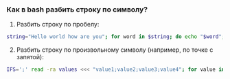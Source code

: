 
### Как в bash разбить строку по символу?

1. Разбить строку по пробелу:

```bash
string="Hello world how are you"; for word in $string; do echo "$word"; done
```

2. Разбить строку по произвольному символу (например, по точке с запятой):

```bash
IFS=';' read -ra values <<< "value1;value2;value3;value4"; for value in "${values[@]}"; do echo "$value"; done
```
